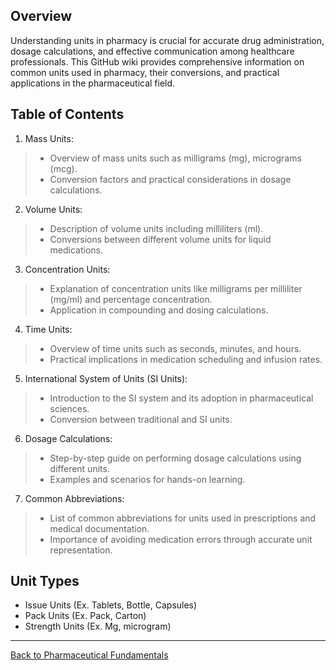 ## Overview
Understanding units in pharmacy is crucial for accurate drug administration, dosage calculations, and effective communication among healthcare professionals. This GitHub wiki provides comprehensive information on common units used in pharmacy, their conversions, and practical applications in the pharmaceutical field.

## Table of Contents

1. Mass Units:
> * Overview of mass units such as milligrams (mg), micrograms (mcg).
> * Conversion factors and practical considerations in dosage calculations.

2. Volume Units:
> * Description of volume units including milliliters (ml).
> * Conversions between different volume units for liquid medications.

3. Concentration Units:
> * Explanation of concentration units like milligrams per milliliter (mg/ml) and percentage concentration.
> * Application in compounding and dosing calculations.

4. Time Units:
> * Overview of time units such as seconds, minutes, and hours.
> * Practical implications in medication scheduling and infusion rates.

5. International System of Units (SI Units):
> * Introduction to the SI system and its adoption in pharmaceutical sciences.
> * Conversion between traditional and SI units.

6. Dosage Calculations:
> * Step-by-step guide on performing dosage calculations using different units.
> * Examples and scenarios for hands-on learning.

7. Common Abbreviations:
> * List of common abbreviations for units used in prescriptions and medical documentation.
> * Importance of avoiding medication errors through accurate unit representation.

## Unit Types

* Issue Units (Ex. Tablets, Bottle, Capsules)
* Pack Units (Ex. Pack, Carton)
* Strength Units (Ex. Mg, microgram)

***

[Back to Pharmaceutical Fundamentals](https://github.com/hmislk/hmis/wiki/Pharmaceutical-Fundamentals)
